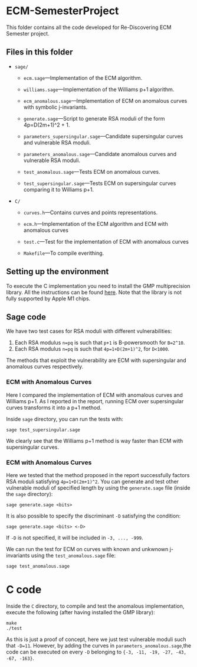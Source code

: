 # ECM-SemesterProject
This folder contains all the code developed for Re-Discovering ECM Semester project. 

## Files in this folder


* `sage/`
    
    -  `ecm.sage`—Implementation of the ECM algorithm.
    -  `williams.sage`—Implementation of the Williams p+1 algorithm.

    -  `ecm_anomalous.sage`—Implementation of ECM on anomalous curves with symbolic j-invariants.
    
    - `generate.sage`—Script to generate RSA moduli of the form 4p=D(2m+1)^2 + 1.

    - `parameters_supersingular.sage`—Candidate supersingular curves and vulnerable RSA moduli. 

    - `parameters_anomalous.sage`—Candidate anomalous curves and vulnerable RSA moduli. 

    - `test_anomalous.sage`—Tests ECM on anomalous curves.
    - `test_supersingular.sage`—Tests ECM on supersingular curves comparing it to Williams p+1.

* `C/`
    
    -  `curves.h`—Contains curves and points representations.

    -  `ecm.h`—Implementation of the ECM algorithm and ECM with anomalous curves

    -  `test.c`—Test for the implementation of ECM with anomalous curves
    
    - `Makefile`—To compile everithing.


## Setting up the environment

To execute the C implementation you need to install the GMP multiprecision library. All the instructions can be found [here](https://gmplib.org). Note that the library is not fully supported by Apple M1 chips.


## Sage code

We have two test cases for RSA moduli with different vulnerabilities:

1. Each RSA modulus `n=pq` is such that `p+1` is B-powersmooth for `B=2^10`.
2. Each RSA modulus `n=pq` is such that `4p=1+D(2m+1)^2`, for `D<1000`.

The methods that exploit the vulnerability are ECM with supersingular and anomalous curves respectively.

### ECM with Anomalous Curves
Here I compared the implementation of ECM with anomalous curves and Williams p+1. As I reported in the report, running ECM over supersingular curves transforms it into a p+1 method.

Inside `sage` directory, you can run the tests with:
```
sage test_supersingular.sage
```
We clearly see that the Williams p+1 method is way faster than ECM with supersingular curves.

### ECM with Anomalous Curves
Here we tested that the method proposed in the report successfully factors RSA moduli satisfying `4p=1+D(2m+1)^2`. You can generate and test other vulnerable moduli of specified length by using the `generate.sage` file (inside the `sage` directory):
```
sage generate.sage <bits>
```
It is also possible to specify the discriminant `-D` satisfying the condition:
```
sage generate.sage <bits> <-D>
```
If `-D` is not specified, it will be included in `-3, ..., -999`.

We can run the test for ECM on curves with known and unkwnown j-invariants using the `test_anomalous.sage` file:
```
sage test_anomalous.sage
```



# C code

Inside the `C` directory, to compile and test the anomalous implementation, execute the following (after having installed the GMP library):
```
make
./test
```
As this is just a proof of concept, here we just test vulnerable moduli such that  `-D=11`. However, by adding the curves in `parameters_anomalous.sage`,the code can be executed on every `-D` belonging to `{-3, -11, -19, -27, -43, -67, -163}`.
